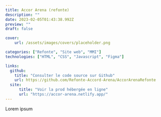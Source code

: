 ```yaml
---
title: Accor Arena (refonte)
description: ""
date: 2023-02-05T01:43:38.992Z
preview: ""
draft: false

cover:
    url: /assets/images/covers/placeholder.png

categories: ["Refonte", "Site web", "MMI"]
technologies: ["HTML", "CSS", "Javascript", "Figma"]

links:
  github:
    title: "Consulter le code source sur Github"
    url: https://github.com/Refonte-Accord-Arena/AccorArenaRefonte
  site: 
      title: "Voir la prod hébergée en ligne"
      url: "https://accor-arena.netlify.app/"
---
```

Lorem ipsum